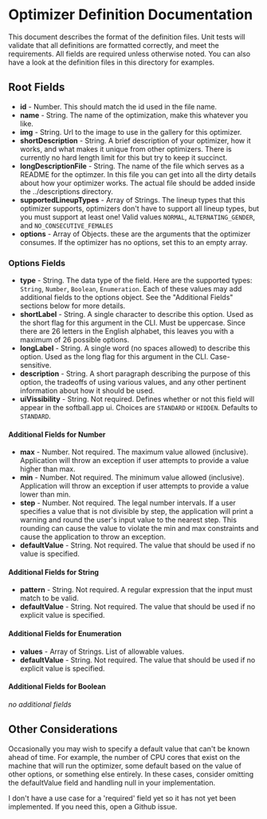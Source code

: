 # Optimizer Definition Documentation

This document describes the format of the definition files. Unit tests will validate that all definitions are formatted correctly, and meet the requirements. All fields are required unless otherwise noted. You can also have a look at the definition files in this directory for examples.

## Root Fields
- **id** - Number. This should match the id used in the file name.
- **name** - String. The name of the optimization, make this whatever you like.
- **img** - String. Url to the image to use in the gallery for this optimizer.
- **shortDescription** - String. A brief description of your optimizer, how it works, and what makes it unique from other optimizers. There is currently no hard length limit for this but try to keep it succinct.
- **longDescriptionFile** - String. The name of the file which serves as a README for the optimzer. In this file you can get into all the dirty details about how your optimizer works. The actual file should be added inside the ../descriptions directory.
- **supportedLineupTypes** - Array of Strings. The lineup types that this optimizer supports, optimizers don't have to support all lineup types, but you must support at least one! Valid values `NORMAL`, `ALTERNATING_GENDER`, and `NO_CONSECUTIVE_FEMALES`
- **options** - Array of Objects. these are the arguments that the optimizer consumes. If the optimizer has no options, set this to an empty array.

### Options Fields
- **type** - String. The data type of the field. Here are the supported types: `String`, `Number`, `Boolean`, `Enumeration`. Each of these values may add additional fields to the options object. See the "Additional Fields" sections below for more details.
- **shortLabel** - String. A single character to describe this option. Used as the short flag for this argument in the CLI. Must be uppercase. Since there are 26 letters in the English alphabet, this leaves you with a maximum of 26 possible options.
- **longLabel** - String. A single word (no spaces allowed) to describe this option. Used as the long flag for this argument in the CLI. Case-sensitive. 
- **description** - String. A short paragraph describing the purpose of this option, the tradeoffs of using various values, and any other pertinent information about how it should be used.
- **uiVissibility** - String. Not required. Defines whether or not this field will appear in the softball.app ui. Choices are `STANDARD` or `HIDDEN`. Defaults to `STANDARD`.

#### Additional Fields for Number
- **max** - Number. Not required. The maximum value allowed (inclusive). Application will throw an exception if user attempts to provide a value higher than max.
- **min** - Number. Not required. The minimum value allowed (inclusive). Application will throw an exception if user attempts to provide a value lower than min.
- **step** - Number. Not required. The legal number intervals. If a user specifies a value that is not divisible by step, the application will print a warning and round the user's input value to the nearest step. This rounding can cause the value to violate the min and max constraints and cause the application to throw an exception.
- **defaultValue** - String. Not required. The value that should be used if no value is specified.

#### Additional Fields for String
- **pattern** - String. Not required. A regular expression that the input must match to be valid.
- **defaultValue** - String. Not required. The value that should be used if no explicit value is specified.

#### Additional Fields for Enumeration
- **values** - Array of Strings. List of allowable values.
- **defaultValue** - String. Not required. The value that should be used if no explicit value is specified.

#### Additional Fields for Boolean
*no additional fields*

## Other Considerations

Occasionally you may wish to specify a default value that can't be known ahead of time. For example, the number of CPU cores that exist on the machine that will run the optimizer, some default based on the value of other options, or something else entirely. In these cases, consider omitting the defaultValue field and handling null in your implementation.

I don't have a use case for a 'required' field yet so it has not yet been implemented. If you need this, open a Github issue.